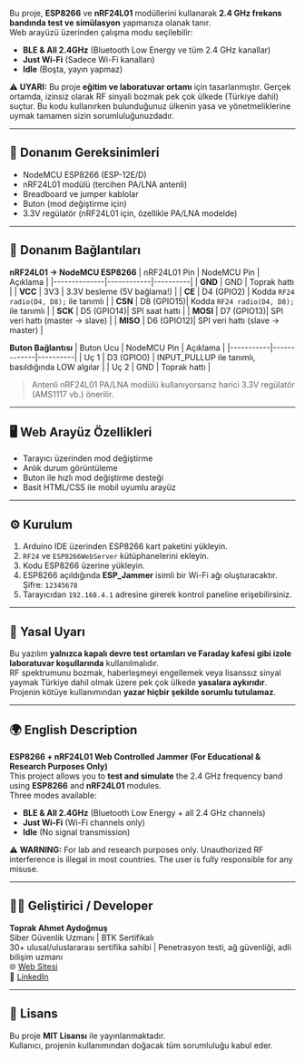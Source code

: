 Bu proje, **ESP8266** ve **nRF24L01** modüllerini kullanarak **2.4 GHz frekans bandında test ve simülasyon** yapmanıza olanak tanır.  
Web arayüzü üzerinden çalışma modu seçilebilir:  
- **BLE & All 2.4GHz** (Bluetooth Low Energy ve tüm 2.4 GHz kanallar)  
- **Just Wi-Fi** (Sadece Wi-Fi kanalları)  
- **Idle** (Boşta, yayın yapmaz)  

⚠️ **UYARI:** Bu proje **eğitim ve laboratuvar ortamı** için tasarlanmıştır. Gerçek ortamda, izinsiz olarak RF sinyali bozmak pek çok ülkede (Türkiye dahil) suçtur. Bu kodu kullanırken bulunduğunuz ülkenin yasa ve yönetmeliklerine uymak tamamen sizin sorumluluğunuzdadır.

---

## 🔧 Donanım Gereksinimleri
- NodeMCU ESP8266 (ESP-12E/D)
- nRF24L01 modülü (tercihen PA/LNA antenli)
- Breadboard ve jumper kablolar
- Buton (mod değiştirme için)
- 3.3V regülatör (nRF24L01 için, özellikle PA/LNA modelde)

---

## 🔌 Donanım Bağlantıları

**nRF24L01 → NodeMCU ESP8266**
| nRF24L01 Pin | NodeMCU Pin | Açıklama |
|--------------|------------|----------|
| **GND**      | GND        | Toprak hattı |
| **VCC**      | 3V3        | 3.3V besleme (5V bağlama!) |
| **CE**       | D4 (GPIO2) | Kodda `RF24 radio(D4, D8);` ile tanımlı |
| **CSN**      | D8 (GPIO15)| Kodda `RF24 radio(D4, D8);` ile tanımlı |
| **SCK**      | D5 (GPIO14)| SPI saat hattı |
| **MOSI**     | D7 (GPIO13)| SPI veri hattı (master → slave) |
| **MISO**     | D6 (GPIO12)| SPI veri hattı (slave → master) |

**Buton Bağlantısı**
| Buton Ucu | NodeMCU Pin | Açıklama |
|-----------|-------------|----------|
| Uç 1      | D3 (GPIO0)  | INPUT_PULLUP ile tanımlı, basıldığında LOW algılar |
| Uç 2      | GND         | Toprak hattı |

> Antenli nRF24L01 PA/LNA modülü kullanıyorsanız harici 3.3V regülatör (AMS1117 vb.) önerilir.

---

## 🖥 Web Arayüz Özellikleri
- Tarayıcı üzerinden mod değiştirme
- Anlık durum görüntüleme
- Buton ile hızlı mod değiştirme desteği
- Basit HTML/CSS ile mobil uyumlu arayüz

---

## ⚙️ Kurulum
1. Arduino IDE üzerinden ESP8266 kart paketini yükleyin.
2. `RF24` ve `ESP8266WebServer` kütüphanelerini ekleyin.
3. Kodu ESP8266 üzerine yükleyin.
4. ESP8266 açıldığında **ESP_Jammer** isimli bir Wi-Fi ağı oluşturacaktır. Şifre: `12345678`
5. Tarayıcıdan `192.168.4.1` adresine girerek kontrol paneline erişebilirsiniz.

---

## 📜 Yasal Uyarı
Bu yazılım **yalnızca kapalı devre test ortamları ve Faraday kafesi gibi izole laboratuvar koşullarında** kullanılmalıdır.  
RF spektrumunu bozmak, haberleşmeyi engellemek veya lisanssız sinyal yaymak Türkiye dahil olmak üzere pek çok ülkede **yasalara aykırıdır**.  
Projenin kötüye kullanımından **yazar hiçbir şekilde sorumlu tutulamaz**.

---

## 🌍 English Description

**ESP8266 + nRF24L01 Web Controlled Jammer (For Educational & Research Purposes Only)**  
This project allows you to **test and simulate** the 2.4 GHz frequency band using **ESP8266** and **nRF24L01** modules.  
Three modes available:  
- **BLE & All 2.4GHz** (Bluetooth Low Energy + all 2.4 GHz channels)  
- **Just Wi-Fi** (Wi-Fi channels only)  
- **Idle** (No signal transmission)  

⚠️ **WARNING:** For lab and research purposes only. Unauthorized RF interference is illegal in most countries. The user is fully responsible for any misuse.

---

## 👨‍💻 Geliştirici / Developer
**Toprak Ahmet Aydoğmuş**  
Siber Güvenlik Uzmanı | BTK Sertifikalı  
30+ ulusal/uluslararası sertifika sahibi | Penetrasyon testi, ağ güvenliği, adli bilişim uzmanı  
🌐 [Web Sitesi](https://cybertoprak.wixsite.com/siberegitim)  
🔗 [LinkedIn](https://www.linkedin.com/in/toprak-ahmet-aydoğmuş-60462534b/)

---

## 📄 Lisans
Bu proje **MIT Lisansı** ile yayınlanmaktadır.  
Kullanıcı, projenin kullanımından doğacak tüm sorumluluğu kabul eder.
